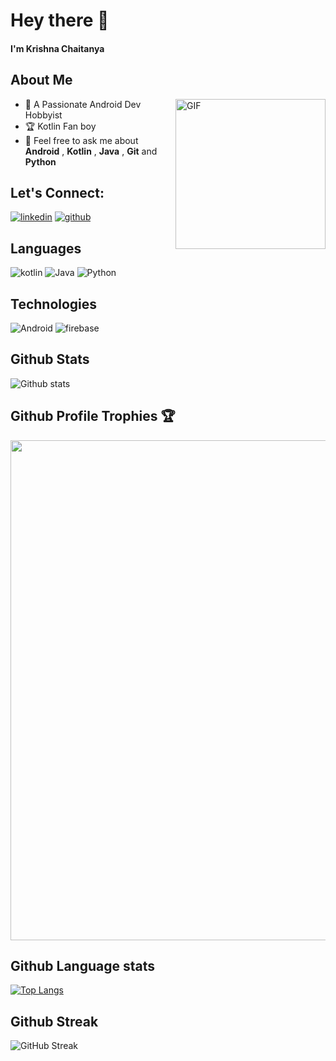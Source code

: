 # Hey there 👋

#### I'm Krishna Chaitanya

## About Me
<img align="right" height="240px" alt="GIF" src="https://i.pinimg.com/originals/e4/26/70/e426702edf874b181aced1e2fa5c6cde.gif" />

- 🚀 A Passionate Android Dev Hobbyist 
- :trophy: Kotlin Fan boy 
- 💬 Feel free to ask me about __Android__ , __Kotlin__ , __Java__ , __Git__ and __Python__

## Let's Connect:

<a href="https://www.linkedin.com/in/krishna-chaitanya-0107/" target="_blank"><img src="https://img.shields.io/badge/-LinkedIn-blue?style=for-the-badge&logo=linkedin" alt="linkedin"></a>
<a href="https://www.github.com/krishnachaitanya0107" target="_blank"><img src="https://img.shields.io/badge/-Github-black?style=for-the-badge&logo=github" alt="github"></a>

## Languages

<img src="https://img.shields.io/badge/Kotlin-303030?style=for-the-badge&logo=kotlin" alt="kotlin"> <img src="https://img.shields.io/badge/Java-303030?style=for-the-badge&logo=Java" alt="Java"> <img src="https://img.shields.io/badge/Python-303030?style=for-the-badge&logo=Python" alt="Python">

## Technologies

<img src="https://img.shields.io/badge/Android-303030?style=for-the-badge&logo=Android" alt="Android"> <img src="https://img.shields.io/badge/firebase-303030?style=for-the-badge&logo=firebase" alt="firebase">

## Github Stats

![Github stats](https://github-readme-stats.vercel.app/api?username=krishnachaitanya0107&count_private=true&show_icons=true)

## Github Profile Trophies :trophy:

<img width=800 src="https://github-profile-trophy.vercel.app/?username=krishnachaitanya0107&no-frame=true&column=9"/>

## Github Language stats

[![Top Langs](https://github-readme-stats.vercel.app/api/top-langs/?username=krishnachaitanya0107&layout=compact)](https://github.com/krishnachaitanya0107/github-readme-stats)

## Github Streak

![GitHub Streak](https://github-readme-streak-stats.herokuapp.com?user=krishnachaitanya0107&hide_border=true)

<!--
## Community

<table>
  <tr>
    <td valign="top">
        <img src="https://play-lh.googleusercontent.com/mR_90d6G3yG85wtSqaIm2NhHNTpXQFDdr0kGyU6JPJ0B0emm1LNmBI_rNcQ-khwcuMeE" height=200px/>  
        <p>Google Crowdsource Contributor</p>
      </a> 
    </td>
    <td valign="top">
        <img src="https://res.cloudinary.com/practicaldev/image/fetch/s--2gbWOmEq--/c_imagga_scale,f_auto,fl_progressive,h_420,q_auto,w_1000/https://dev-to-uploads.s3.amazonaws.com/uploads/articles/alsz7ch59cn1v0q4wr5i.jpg" height =200px/>
        <p>Hacktober Fest 2021 Participant</p>
    </td>
  </tr>
</table>-->
